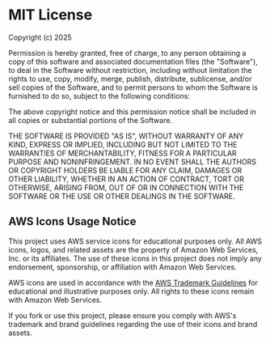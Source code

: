 # MIT License

Copyright (c) 2025 

Permission is hereby granted, free of charge, to any person obtaining a copy
of this software and associated documentation files (the "Software"), to deal
in the Software without restriction, including without limitation the rights
to use, copy, modify, merge, publish, distribute, sublicense, and/or sell
copies of the Software, and to permit persons to whom the Software is
furnished to do so, subject to the following conditions:

The above copyright notice and this permission notice shall be included in all
copies or substantial portions of the Software.

THE SOFTWARE IS PROVIDED "AS IS", WITHOUT WARRANTY OF ANY KIND, EXPRESS OR
IMPLIED, INCLUDING BUT NOT LIMITED TO THE WARRANTIES OF MERCHANTABILITY,
FITNESS FOR A PARTICULAR PURPOSE AND NONINFRINGEMENT. IN NO EVENT SHALL THE
AUTHORS OR COPYRIGHT HOLDERS BE LIABLE FOR ANY CLAIM, DAMAGES OR OTHER
LIABILITY, WHETHER IN AN ACTION OF CONTRACT, TORT OR OTHERWISE, ARISING FROM,
OUT OF OR IN CONNECTION WITH THE SOFTWARE OR THE USE OR OTHER DEALINGS IN THE
SOFTWARE.

## AWS Icons Usage Notice

This project uses AWS service icons for educational purposes only. All AWS icons, logos, and related assets are the property of Amazon Web Services, Inc. or its affiliates. The use of these icons in this project does not imply any endorsement, sponsorship, or affiliation with Amazon Web Services.

AWS icons are used in accordance with the [AWS Trademark Guidelines](https://aws.amazon.com/trademark-guidelines/) for educational and illustrative purposes only. All rights to these icons remain with Amazon Web Services.

If you fork or use this project, please ensure you comply with AWS's trademark and brand guidelines regarding the use of their icons and brand assets.
